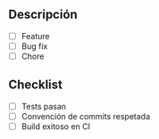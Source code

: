 ## Descripción
- [ ] Feature
- [ ] Bug fix
- [ ] Chore

## Checklist
- [ ] Tests pasan
- [ ] Convención de commits respetada
- [ ] Build exitoso en CI
